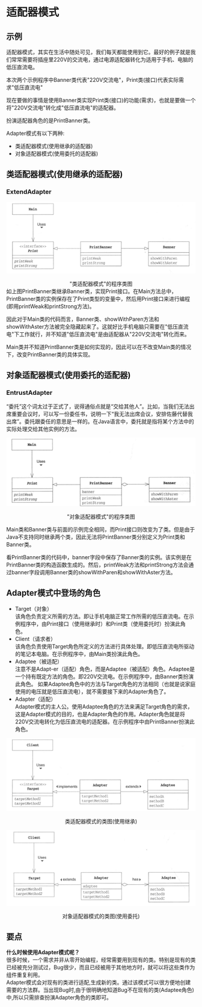 # 适配器模式
## 示例
适配器模式，其实在生活中随处可见，我们每天都能使用到它。最好的例子就是我们常常需要将插座里220V的交流电，通过电源适配器转化为适用于手机、电脑的低压直流电。  

本次两个示例程序中Banner类代表"220V交流电"，Print类(接口)代表实际需求"低压直流电"

现在要做的事情是使用Banner类实现Print类(接口)的功能(需求)，也就是要做一个将"220V交流电"转化成"低压直流电"的适配器。

扮演适配器角色的是PrintBanner类。

Adapter模式有以下两种:
- 类适配器模式(使用继承的适配器)
- 对象适配器模式(使用委托的适配器)


## 类适配器模式(使用继承的适配器) 
### ExtendAdapter
!["类适配器模式"的程序类图.png](img/"类适配器模式"的程序类图.png)
<div style="text-align: center;">"类适配器模式"的程序类图</div>
如上图PrintBanner类继承Banner类，实现Print接口。在Main方法总中，PrintBanner类的实例保存在了Print类型的变量中，然后用Print接口来进行编程(即用printWeak和printStrong方法)。  

因此对于Main类的代码而言，Banner类、showWithParen方法和showWithAster方法被完全隐藏起来了。这就好比手机电脑只需要在"低压直流电"下工作就行，并不知道"低压直流电"是由适配器从"220V交流电"转化而来。

Main类并不知道PrintBanner类是如何实现的，因此可以在不改变Main类的情况下，改变PrintBanner类的具体实现。


## 对象适配器模式(使用委托的适配器)
### EntrustAdapter

“委托”这个词太过于正式了，说得通俗点就是“交给其他人”。比如，当我们无法出席重要会议时，可以写一份委任书，说明一下“我无法出席会议，安排佐藤代替我出席”。委托跟委任的意思是一样的。在Java语言中，委托就是指将某个方法中的实际处理交给其他实例的方法。


![对象适配器模式"的程序类图](img/"对象适配器模式"的程序类图.png)
<div style="text-align: center;">"对象适配器模式"的程序类图</div>

Main类和Banner类与前面的示例完全相同，而Print接口则改变为了类。但是由于Java不支持同时继承两个类，因此无法将PrintBanner类分别定义为Print类和Banner类。

看PrintBanner类的代码中，banner字段中保存了Banner类的实例。该实例是在PrintBanner类的构造函数生成的。然后，printWeak方法和printStrong方法会通过banner字段调用Banner类的showWithParen和showWithAster方法。

## Adapter模式中登场的角色
- Target（对象）  
  该角色负责定义所需的方法。即让手机电脑正常工作所需的低压直流电。在示例程序中，由Print接口（使用继承时）和Print类（使用委托时）扮演此角色。
- Client（请求者）   
  该角色负责使用Target角色所定义的方法进行具体处理。即低压直流电所驱动的笔记本电脑。在示例程序中，由Main类扮演此角色。
- Adaptee（被适配）   
  注意不是Adapt-er（适配）角色，而是Adaptee（被适配）角色。Adaptee是一个持有既定方法的角色。即220V交流电。在示例程序中，由Banner类扮演此角色。 如果Adaptee角色中的方法与Target角色的方法相同（也就是说家庭使用的电压就是低压直流电），就不需要接下来的Adapter角色了。
- Adapter（适配）   
  Adapter模式的主人公。使用Adaptee角色的方法来满足Target角色的需求，这是Adapter模式的目的，也是Adapter角色的作用。Adapter角色就是将220V交流电转化为低压直流电的适配器。在示例程序中由PrintBanner扮演此角色。

![类适配器模式的类图(使用继承)](img/类适配器模式的类图(使用继承).png)
<div style="text-align: center;">类适配器模式的类图(使用继承)</div>

![对象适配器模式的类图(使用委托)](img/对象适配器模式的类图(使用委托).png)
<div style="text-align: center;">对象适配器模式的类图(使用委托)</div>



## 要点
**什么时候使用Adapter模式呢？**  
很多时候，一个需求并非从零开始编程，经常需要用到现有的类。特别是现有的类已经被充分测试过，Bug很少，而且已经被用于其他地方时，就可以将这些类作为组件重复利用。  
Adapter模式会对现有的类进行适配,生成新的类。通过该模式可以很方便地创建需要的方法群。当出现Bug时,由于很明确地知道Bug不在现有的类(Adaptee角色)中,所以只需排查扮演Adapter角色的类即可。  

